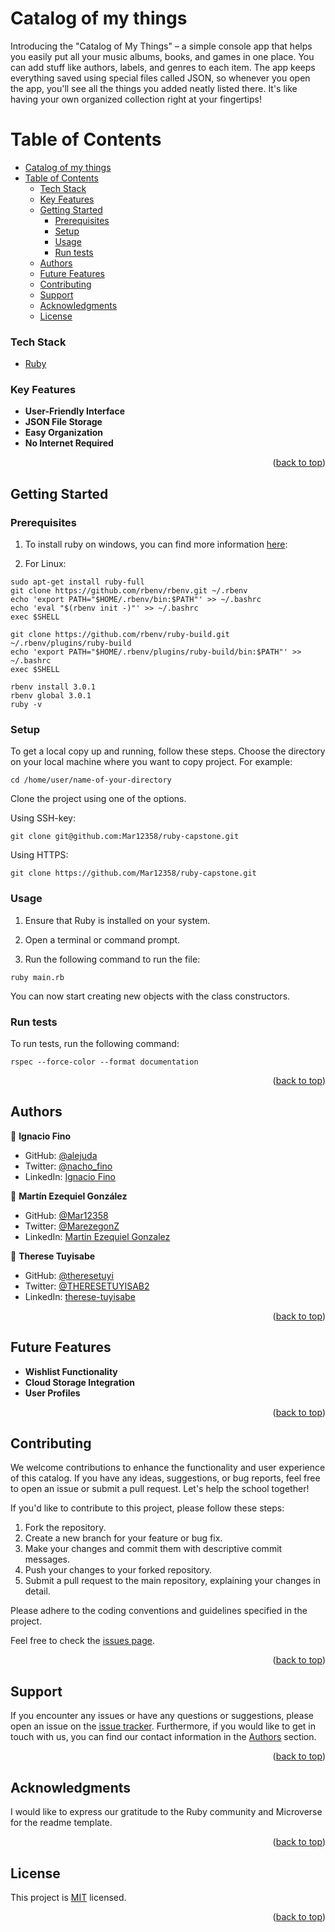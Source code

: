 # <a name="about-project"> Catalog of my things </a>

Introducing the "Catalog of My Things" – a simple console app that helps you easily put all your music albums, books, and games in one place. You can add stuff like authors, labels, and genres to each item. The app keeps everything saved using special files called JSON, so whenever you open the app, you'll see all the things you added neatly listed there. It's like having your own organized collection right at your fingertips!

<!-- TABLE OF CONTENTS -->

# Table of Contents

- [ Catalog of my things ](#-catalog-of-my-things-)
- [Table of Contents](#table-of-contents)
    - [Tech Stack ](#tech-stack-)
    - [Key Features ](#key-features-)
  - [Getting Started ](#getting-started-)
    - [Prerequisites](#prerequisites)
    - [Setup](#setup)
    - [Usage](#usage)
    - [Run tests](#run-tests)
  - [Authors ](#authors-)
  - [Future Features ](#future-features-)
  - [Contributing ](#contributing-)
  - [Support ](#support-)
  - [Acknowledgments ](#acknowledgments-)
  - [License ](#license-)

### Tech Stack <a name="tech-stack"></a>

  <ul>
    <li><a href="https://www.ruby-lang.org/en/">Ruby</a></li>
  </ul>

<!-- Features -->

### Key Features <a name="key-features"></a>

- **User-Friendly Interface**
- **JSON File Storage**
- **Easy Organization**
- **No Internet Required**

<p align="right">(<a href="#readme-top">back to top</a>)</p>

<!-- LIVE DEMO

## Live Demo <a name="live-demo"></a>

> Add a link to your deployed project.

- [Live Demo Link]()

<p align="right">(<a href="#readme-top">back to top</a>)</p>
-->

<!-- GETTING STARTED -->

## Getting Started <a name="getting-started"></a>

### Prerequisites

1. To install ruby on windows, you can find more information [here](https://rubyinstaller.org/downloads/):

2. For Linux:

```
sudo apt-get install ruby-full
git clone https://github.com/rbenv/rbenv.git ~/.rbenv
echo 'export PATH="$HOME/.rbenv/bin:$PATH"' >> ~/.bashrc
echo 'eval "$(rbenv init -)"' >> ~/.bashrc
exec $SHELL

git clone https://github.com/rbenv/ruby-build.git ~/.rbenv/plugins/ruby-build
echo 'export PATH="$HOME/.rbenv/plugins/ruby-build/bin:$PATH"' >> ~/.bashrc
exec $SHELL

rbenv install 3.0.1
rbenv global 3.0.1
ruby -v
```

### Setup

To get a local copy up and running, follow these steps.
Choose the directory on your local machine where you want to copy project. For example:

```
cd /home/user/name-of-your-directory
```

Clone the project using one of the options.

Using SSH-key:

```
git clone git@github.com:Mar12358/ruby-capstone.git
```

Using HTTPS:

```
git clone https://github.com/Mar12358/ruby-capstone.git
```

### Usage

1. Ensure that Ruby is installed on your system.

2. Open a terminal or command prompt.

3. Run the following command to run the file:

```
ruby main.rb
```

You can now start creating new objects with the class constructors.

### Run tests

To run tests, run the following command:

```
rspec --force-color --format documentation
```


<p align="right">(<a href="#readme-top">back to top</a>)</p>

<!-- AUTHORS -->

## Authors <a name="authors"></a>

👤 **Ignacio Fino**

- GitHub: [@alejuda](https://github.com/Alejuda)
- Twitter: [@nacho_fino](https://twitter.com/nacho_fino)
- LinkedIn: [Ignacio Fino](https://www.linkedin.com/in/ignacio-fino-320916209)

👤 **Martín Ezequiel González**

- GitHub: [@Mar12358](https://github.com/Mar12358)
- Twitter: [@MarezegonZ](https://twitter.com/MarezegonZ)
- LinkedIn: [Martin Ezequiel Gonzalez](https://www.linkedin.com/in/martin-ezequiel-gonzalez-30a413260/)

👤 **Therese Tuyisabe**

- GitHub: [@theresetuyi](https://github.com/theresetuyi)
- Twitter: [@THERESETUYISAB2](https://twitter.com/THERESETUYISAB2)
- LinkedIn: [therese-tuyisabe](https://www.linkedin.com/in/therese-tuyisabe/)

<p align="right">(<a href="#readme-top">back to top</a>)</p>

<!-- FUTURE FEATURES -->

## Future Features <a name="future-features"></a>

- **Wishlist Functionality**
- **Cloud Storage Integration**
- **User Profiles**

<p align="right">(<a href="#readme-top">back to top</a>)</p>

<!-- CONTRIBUTING -->

## Contributing <a name="contributing"></a>

We welcome contributions to enhance the functionality and user experience of this catalog. If you have any ideas, suggestions, or bug reports, feel free to open an issue or submit a pull request. Let's help the school together!

If you'd like to contribute to this project, please follow these steps:

1. Fork the repository.
2. Create a new branch for your feature or bug fix.
3. Make your changes and commit them with descriptive commit messages.
4. Push your changes to your forked repository.
5. Submit a pull request to the main repository, explaining your changes in detail.

Please adhere to the coding conventions and guidelines specified in the project.

Feel free to check the [issues page](https://github.com/Mar12358/ruby-capstone/issues).

<p align="right">(<a href="#readme-top">back to top</a>)</p>

<!-- SUPPORT -->

## Support <a name="support"></a>

If you encounter any issues or have any questions or suggestions, please open an issue on the [issue tracker](https://github.com/Mar12358/ruby-capstone/issues).
Furthermore, if you would like to get in touch with us, you can find our contact information in the <a href="#authors">Authors</a> section.

<p align="right">(<a href="#readme-top">back to top</a>)</p>

<!-- ACKNOWLEDGEMENTS -->

## Acknowledgments <a name="acknowledgements"></a>

I would like to express our gratitude to the Ruby community and Microverse for the readme template.

<p align="right">(<a href="#readme-top">back to top</a>)</p>

<!-- LICENSE -->

## License <a name="license"></a>

This project is [MIT](./LICENSE) licensed.

<p align="right">(<a href="#readme-top">back to top</a>)</p>
